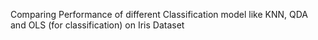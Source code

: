 Comparing Performance of different Classification model like KNN, QDA and OLS (for classification) on Iris Dataset

